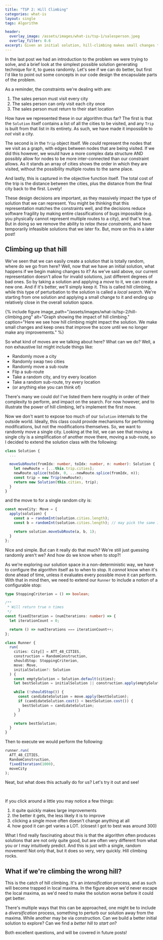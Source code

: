 ```yaml
---
title: "TSP 2: Hill Climbing"
categories: what-is
layout: single
tags: Algorithm

header:
  overlay_image: /assets/images/what-is/tsp-1/salesperson.jpeg
  overlay_filter: 0.6
excerpt: Given an initial solution, hill-climbing makes small changes to quickly improve it.
---
```


In the last post we had an introduction to the problem we were trying to solve, and a brief look at the simplest possible solution generating technique for it, to guess randomly. Let's see if we can do better, but first I'd like to point out some concepts in our code design the encapsulate parts of the problem.

As a reminder, the constraints we're dealing with are:

1. The sales person must visit every city
2. The sales person can only visit each city once
3. The sales person must return to their start location

How have we represented these in our algorithm thus far? The first is that the `Solution` itself contains a list of all the cities to be visited, and any `Trip` is built from that list in its entirety. As such, we have made it impossible to _not_ visit a city.

The second is in the `Trip` object itself. We _could_ represent the nodes that we visit as a graph, with edges between nodes that are being visited. If we did this however, we would have a more complex data structure AND possibly allow for nodes to be more inter-connected than our constraint allows. As it stands an array of cities shows the order in which they are visited, without the possibility multiple routes to the same place.

And lastly, this is captured in the objective function itself. The total cost of the trip is the distance between the cities, plus the distance from the final city back to the first. Lovely!

These design decisions are important, as they massively impact the type of solution that we can represent. You might be thinking that this representation matches the constraints well, and the decisions reduce software fragility by making entire classifications of bugs impossible (e.g. you physically cannot represent multiple routes to a city), and that's true. But in doing so we remove the ability to _relax these constraints_, and have temporarily infeasible solutions that we later fix. But, more on this in a later post!

## Climbing up that hill

We've seen that we can easily create a solution that is totally random, where do we go from here? Well, now that we have an initial solution, what happens if we begin making changes to it? As we've said above, our current representation doesn't allow for invalid solutions, just different degrees of bad ones. So by taking a solution and applying a _move_ to it, we can create a new one. And if it's better, we'll simply keep it. This is called hill climbing, while this type of perturbation to the solution is called a _local search_. We're starting from one solution and applying a small change to it and ending up relatively close in the overall solution space.

{% include figure image_path="/assets/images/what-is/tsp-2/hill-climbing.png" alt="Graph showing the impact of hill climbing." caption="Here we see how hill climbing might impact the solution. We make small changes and keep ones that improve the score until we no longer make any improvements." %}

So what kind of moves are we talking about here? What can we do? Well, a non exhaustive list might include things like:

* Randomly move a city
* Randomly swap two cities
* Randomly move a sub route
* Flip a sub-route
* Take a random city, and try every location
* Take a random sub-route, try every location
* (or anything else you can think of)

There's many we could do! I've listed them here roughly in order of their complexity to perform, and impact on the search. For now however, and to illustrate the power of hill climbing, let's implement the first move.

Now we don't want to expose too much of our `Solution` internals to the outside world. Ideally, this class could provide mechanisms for performing modifications, but not the modifications themselves. So, we want to randomly move a single city. Looking at the list, we can see that moving a single city is a simplification of another move there, moving a sub-route, so I decided to extend the solution class with the following:

```typescript
class Solution {
  ...

  moveSubRoute(fromIdx: number, toIdx: number, n: number): Solution {
    let newRoute = [...this.trip.cities];
    newRoute.splice(toIdx, 0, ...newRoute.splice(fromIdx, n));
    const trip = new Trip(newRoute);
    return new Solution(this.cities, trip);
  }
}
```

and the move to for a single random city is:

```typescript
const moveCity: Move = {
  apply(solution) {
    const a = randomInt(solution.cities.length);
    const b = randomInt(solution.cities.length); // may pick the same index!

    return solution.moveSubRoute(a, b, 1);
  }
};
```

Nice and simple. But can it really do that much? We're still just guessing randomly aren't we? And how do we know when to stop?!

As we're exploring our solution space in a non-deterministic way, we have to configure the algorithm itself as to when to stop. It _cannot_ know when it's done ahead of time, unless it evaluates every possible move it can perform. With that in mind then, we need to extend our `Runner` to include a notion of a configurable stop:

```typescript
type StoppingCriterion = () => boolean;

/**
 * Will return true n times
 */
const fixedIteration = (numIterations: number) => {
  let iterationCount = 0;

  return () => numIterations === iterationCount++;
};

class Runner {
  run(
    cities: City[] = ATT_48_CITIES,
    construction = RandomConstruction,
    shouldStop: StoppingCriterion,
    move: Move,
    initialSolution?: Solution
  ) {
    const emptySolution = Solution.default(cities);
    let bestSolution = initialSolution || construction.apply(emptySolution);

    while (!shouldStop()) {
      const candidateSolution = move.apply(bestSolution);
      if (candidateSolution.cost() < bestSolution.cost()) {
        bestSolution = candidateSolution;
      }
    }

    return bestSolution;
  }
}
```

Then to execute we would perform the following:

```typescript
runner.run(
  ATT_48_CITIES,
  RandomConstruction,
  fixedIteration(1000),
  moveCity
);
```

Neat, but what does this actually do for us? Let's try it out and see!

<div id="tsp-app-root"></div>

<br />

If you click around a little you may notice a few things:

1. it quite quickly makes large improvements
2. the better it gets, the less likely it is to improve
3. clicking a single move often doesn't change anything at all
4. how good it can get varies a LOT. (closest I got to best was around 300)

What I find really fascinating about this is that the algorithm often produces solutions that are not only quite good, but are often very different from what you or I may intuitively predict. And this is just with a single, random movement! Not only that, but it does so very, very quickly. Hill climbing rocks.

## What if we're climbing the wrong hill?

This is the catch of hill climbing. It's an _intensification_ process, and as such will become trapped in local maxima. In the figure above we'd never escape the local maxima, as we'd need to make the solution worse before it could get better.

There's multiple ways that this can be approached, one might be to include a _diversification_ process, something to perturb our solution away from the maxima. While another may be via construction. Can we build a better initial solution to explore? Can we find a _better hill to start on_?

Both excellent questions, and will be covered in future posts!

<script type="text/javascript">
  window.TSP_CONFIG = {
    randomEnabled: true,
    singleMoveEnabled: true
  }
</script>
<script type="module" crossorigin src="/assets/apps/tsp/index.9a908d6e.js"></script>
<script type="module" crossorigin src="/assets/apps/tsp/worker.e18e5bfb.js"></script>
<link rel="stylesheet" href="/assets/apps/tsp/index.7ba47d89.css">